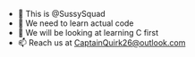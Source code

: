 - 👋 This is @SussySquad
- 👀 We need to learn actual code
- 🌱 We will be looking at learning C first
- 📫 Reach us at CaptainQuirk26@outlook.com

<!---
SussySquad/SussySquad is a ✨ special ✨ repository because its `README.md` (this file) appears on your GitHub profile.
You can click the Preview link to take a look at your changes.
--->
